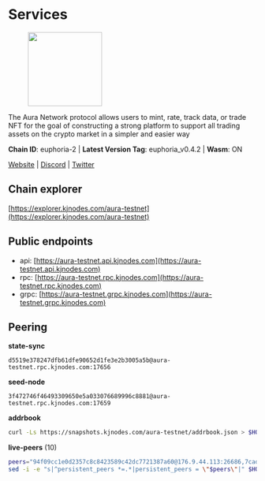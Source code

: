# Services

<figure><img src="https://raw.githubusercontent.com/kj89/testnet_manuals/main/pingpub/logos/aura.png" width="150" alt=""><figcaption></figcaption></figure>

The Aura Network protocol allows users to mint, rate, track data,  or trade NFT for the goal of constructing a strong platform to  support all trading assets on the crypto market in a simpler and easier way

**Chain ID**: euphoria-2 | **Latest Version Tag**: euphoria_v0.4.2 | **Wasm**: ON

[Website](https://aura.network) | [Discord](https://discord.gg/hpvF5QcWRf) | [Twitter](https://twitter.com/AuraNetworkHQ)




## Chain explorer
[https://explorer.kjnodes.com/aura-testnet](https://explorer.kjnodes.com/aura-testnet)

## Public endpoints

* api: [https://aura-testnet.api.kjnodes.com](https://aura-testnet.api.kjnodes.com)
* rpc: [https://aura-testnet.rpc.kjnodes.com](https://aura-testnet.rpc.kjnodes.com)
* grpc: [https://aura-testnet.grpc.kjnodes.com](https://aura-testnet.grpc.kjnodes.com)

## Peering

**state-sync**

```text
d5519e378247dfb61dfe90652d1fe3e2b3005a5b@aura-testnet.rpc.kjnodes.com:17656
```

**seed-node**

```text
3f472746f46493309650e5a033076689996c8881@aura-testnet.rpc.kjnodes.com:17659
```

**addrbook**
```bash
curl -Ls https://snapshots.kjnodes.com/aura-testnet/addrbook.json > $HOME/.aura/config/addrbook.json
```

**live-peers** (10)
```bash
peers="94f09cc1e0d2357c8c8423589c42dc7721387a60@176.9.44.113:26686,7cad1bcb2ad777dba21840832341f2ce14bae1a5@5.75.174.126:26656,e874935eee84c8313dbb52ba497aed2d8d1f1245@65.108.237.231:27656,e7d497959ae94823a70fc4c1c7fe2bc31b2ead57@135.181.143.48:28656,b2394ad608075aa405cdf4ab55e36376d93f7b1d@65.108.206.118:56656,d5519e378247dfb61dfe90652d1fe3e2b3005a5b@65.109.68.190:17656,7812205773ac30f3d47200ac2391c79896c60135@54.254.220.113:26656,3d6b07bdb11754c8c8512525dac109d8bdee3857@65.21.53.39:7656,b130852645cc3d7925cfccd14d97425a2260e7ec@65.109.82.106:19656,0770c2687cc34d59ca62270960d3ffcad6e42cf8@65.108.233.44:21656"
sed -i -e "s|^persistent_peers *=.*|persistent_peers = \"$peers\"|" $HOME/.aura/config/config.toml
```
